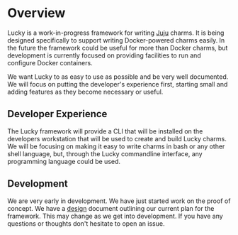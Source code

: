 # Overview

Lucky is a work-in-progress framework for writing [Juju] charms. It is being designed specifically to support writing Docker-powered charms easily. In the future the framework could be useful for more than Docker charms, but development is currently focused on providing facilities to run and configure Docker containers.

We want Lucky to as easy to use as possible and be very well documented. We will focus on putting the developer's experience first, starting small and adding features as they become necessary or useful.

[juju]: https://jaas.ai/

## Developer Experience

The Lucky framework will provide a CLI that will be installed on the developers workstation that will be used to create and build Lucky charms. We will be focusing on making it easy to write charms in bash or any other shell language, but, through the Lucky commandline interface, any programming language could be used.

## Development

We are very early in development. We have just started work on the proof of concept. We have a [design](./design.md) document outlining our current plan for the framework. This may change as we get into development. If you have any questions or thoughts don't hesitate to open an issue.
